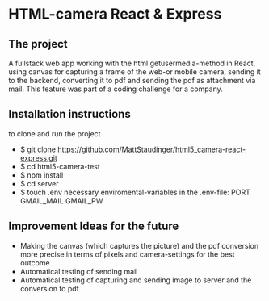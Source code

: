 # HTML-camera React & Express

## The project

A fullstack web app working with the html getusermedia-method in React, using canvas for capturing a frame of the web-or mobile camera, sending it to the backend, converting it to pdf and sending the pdf as attachment via mail. This feature was part of a coding challenge for a company.


## Installation instructions
to clone and run the project

* $ git clone https://github.com/MattStaudinger/html5_camera-react-express.git
* $ cd html5-camera-test
* $ npm install
* $ cd server
* $ touch .env
necessary enviromental-variables in the .env-file:
PORT
GMAIL_MAIL
GMAIL_PW



## Improvement Ideas for the future
* Making the canvas (which captures the picture) and the pdf conversion more precise in terms of pixels and camera-settings for the best outcome
* Automatical testing of sending mail
* Automatical testing of capturing and sending image to server and the conversion to pdf
